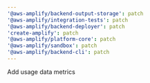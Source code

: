 ```yaml
---
'@aws-amplify/backend-output-storage': patch
'@aws-amplify/integration-tests': patch
'@aws-amplify/backend-deployer': patch
'create-amplify': patch
'@aws-amplify/platform-core': patch
'@aws-amplify/sandbox': patch
'@aws-amplify/backend-cli': patch
---
```


Add usage data metrics
